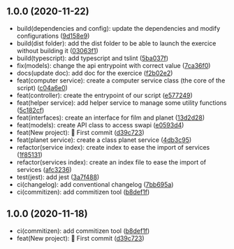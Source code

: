 ## 1.0.0 (2020-11-22)

* build(dependencies and config): update the dependencies and modify configurations ([9d158e9](https://github.com/jonathanjoly/swapi-exercice/commit/9d158e9))
* build(dist folder): add the dist folder to be able to launch the exercice without building it ([03063f1](https://github.com/jonathanjoly/swapi-exercice/commit/03063f1))
* build(typescript): add typescript and tslint ([5ba037f](https://github.com/jonathanjoly/swapi-exercice/commit/5ba037f))
* fix(models): change the api entrypoint with correct value ([7ca36f0](https://github.com/jonathanjoly/swapi-exercice/commit/7ca36f0))
* docs(update doc): add doc for the exercice ([f2b02e2](https://github.com/jonathanjoly/swapi-exercice/commit/f2b02e2))
* feat(computer service): create a computer service class (the core of the script) ([c04a6e0](https://github.com/jonathanjoly/swapi-exercice/commit/c04a6e0))
* feat(controller): create the entrypoint of our script ([e577249](https://github.com/jonathanjoly/swapi-exercice/commit/e577249))
* feat(helper service): add helper service to manage some utility functions ([5c182cf](https://github.com/jonathanjoly/swapi-exercice/commit/5c182cf))
* feat(interfaces): create an interface for film and planet ([13d2d28](https://github.com/jonathanjoly/swapi-exercice/commit/13d2d28))
* feat(models): create API class to access swapi ([e0593d4](https://github.com/jonathanjoly/swapi-exercice/commit/e0593d4))
* feat(New project): :tada: First commit ([d39c723](https://github.com/jonathanjoly/swapi-exercice/commit/d39c723))
* feat(planet service): create a class planet service ([4db3c95](https://github.com/jonathanjoly/swapi-exercice/commit/4db3c95))
* refactor(service index): create index to ease the import of services ([1f85131](https://github.com/jonathanjoly/swapi-exercice/commit/1f85131))
* refactor(services index): create an index file to ease the import of services ([afc3236](https://github.com/jonathanjoly/swapi-exercice/commit/afc3236))
* test(jest): add jest ([3a7f488](https://github.com/jonathanjoly/swapi-exercice/commit/3a7f488))
* ci(changelog): add conventional changelog ([7bb695a](https://github.com/jonathanjoly/swapi-exercice/commit/7bb695a))
* ci(commitizen): add commitizen tool ([b8def1f](https://github.com/jonathanjoly/swapi-exercice/commit/b8def1f))



## 1.0.0 (2020-11-18)

* ci(commitizen): add commitizen tool ([b8def1f](https://github.com/jonathanjoly/swapi-exercice/commit/b8def1f))
* feat(New project): :tada: First commit ([d39c723](https://github.com/jonathanjoly/swapi-exercice/commit/d39c723))



